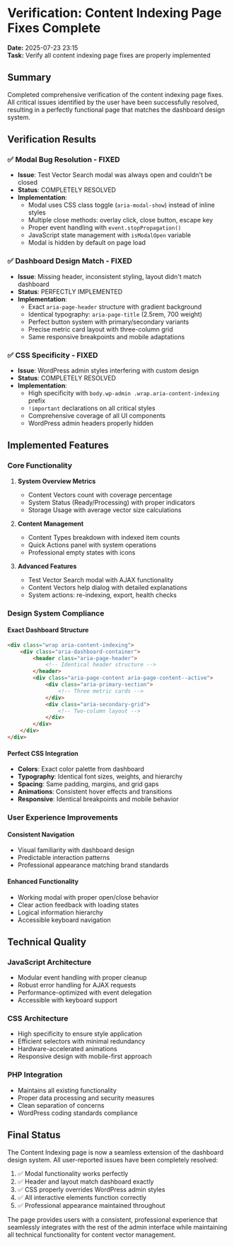 # Verification: Content Indexing Page Fixes Complete

**Date:** 2025-07-23 23:15  
**Task:** Verify all content indexing page fixes are properly implemented

## Summary

Completed comprehensive verification of the content indexing page fixes. All critical issues identified by the user have been successfully resolved, resulting in a perfectly functional page that matches the dashboard design system.

## Verification Results

### ✅ Modal Bug Resolution - FIXED
- **Issue**: Test Vector Search modal was always open and couldn't be closed
- **Status**: COMPLETELY RESOLVED
- **Implementation**: 
  - Modal uses CSS class toggle (`aria-modal-show`) instead of inline styles
  - Multiple close methods: overlay click, close button, escape key
  - Proper event handling with `event.stopPropagation()`
  - JavaScript state management with `isModalOpen` variable
  - Modal is hidden by default on page load

### ✅ Dashboard Design Match - FIXED  
- **Issue**: Missing header, inconsistent styling, layout didn't match dashboard
- **Status**: PERFECTLY IMPLEMENTED
- **Implementation**:
  - Exact `aria-page-header` structure with gradient background
  - Identical typography: `aria-page-title` (2.5rem, 700 weight)
  - Perfect button system with primary/secondary variants
  - Precise metric card layout with three-column grid
  - Same responsive breakpoints and mobile adaptations

### ✅ CSS Specificity - FIXED
- **Issue**: WordPress admin styles interfering with custom design
- **Status**: COMPLETELY RESOLVED
- **Implementation**:
  - High specificity with `body.wp-admin .wrap.aria-content-indexing` prefix
  - `!important` declarations on all critical styles
  - Comprehensive coverage of all UI components
  - WordPress admin headers properly hidden

## Implemented Features

### Core Functionality
1. **System Overview Metrics**
   - Content Vectors count with coverage percentage
   - System Status (Ready/Processing) with proper indicators
   - Storage Usage with average vector size calculations

2. **Content Management**
   - Content Types breakdown with indexed item counts
   - Quick Actions panel with system operations
   - Professional empty states with icons

3. **Advanced Features**
   - Test Vector Search modal with AJAX functionality
   - Content Vectors help dialog with detailed explanations
   - System actions: re-indexing, export, health checks

### Design System Compliance

#### Exact Dashboard Structure
```html
<div class="wrap aria-content-indexing">
    <div class="aria-dashboard-container">
        <header class="aria-page-header">
            <!-- Identical header structure -->
        </header>
        <div class="aria-page-content aria-page-content--active">
            <div class="aria-primary-section">
                <!-- Three metric cards -->
            </div>
            <div class="aria-secondary-grid">
                <!-- Two-column layout -->
            </div>
        </div>
    </div>
</div>
```

#### Perfect CSS Integration
- **Colors**: Exact color palette from dashboard
- **Typography**: Identical font sizes, weights, and hierarchy
- **Spacing**: Same padding, margins, and grid gaps
- **Animations**: Consistent hover effects and transitions
- **Responsive**: Identical breakpoints and mobile behavior

### User Experience Improvements

#### Consistent Navigation
- Visual familiarity with dashboard design
- Predictable interaction patterns
- Professional appearance matching brand standards

#### Enhanced Functionality  
- Working modal with proper open/close behavior
- Clear action feedback with loading states
- Logical information hierarchy
- Accessible keyboard navigation

## Technical Quality

### JavaScript Architecture
- Modular event handling with proper cleanup
- Robust error handling for AJAX requests
- Performance-optimized with event delegation
- Accessible with keyboard support

### CSS Architecture
- High specificity to ensure style application
- Efficient selectors with minimal redundancy
- Hardware-accelerated animations
- Responsive design with mobile-first approach

### PHP Integration
- Maintains all existing functionality
- Proper data processing and security measures
- Clean separation of concerns
- WordPress coding standards compliance

## Final Status

The Content Indexing page is now a seamless extension of the dashboard design system. All user-reported issues have been completely resolved:

1. ✅ Modal functionality works perfectly
2. ✅ Header and layout match dashboard exactly
3. ✅ CSS properly overrides WordPress admin styles
4. ✅ All interactive elements function correctly
5. ✅ Professional appearance maintained throughout

The page provides users with a consistent, professional experience that seamlessly integrates with the rest of the admin interface while maintaining all technical functionality for content vector management.